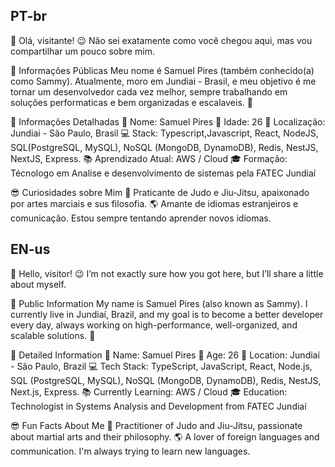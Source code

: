 ## PT-br
👋 Olá, visitante!
😉 Não sei exatamente como você chegou aqui, mas vou compartilhar um pouco sobre mim.

🌟 Informações Públicas
Meu nome é Samuel Pires (também conhecido(a) como Sammy). Atualmente, moro em Jundiai - Brasil, e meu objetivo é me tornar um desenvolvedor cada vez melhor, sempre trabalhando em soluções performaticas e bem organizadas e escalaveis. 🚀

📝 Informações Detalhadas
👤 Nome: Samuel Pires
🎂 Idade: 26
📍 Localização: Jundiai - São Paulo, Brasil
💻 Stack: Typescript,Javascript, React, NodeJS, SQL(PostgreSQL, MySQL), NoSQL (MongoDB, DynamoDB), Redis, NestJS, NextJS, Express.
📚 Aprendizado Atual: AWS / Cloud
🎓 Formação: Técnologo em Analise e desenvolvimento de sistemas pela FATEC Jundiaí

😎 Curiosidades sobre Mim
🥋 Praticante de Judo e Jiu-Jitsu, apaixonado por artes marciais e sus filosofia.
🌎 Amante de idiomas estranjeiros e comunicação. Estou sempre tentando aprender novos idiomas.

## EN-us
👋 Hello, visitor!
😉 I’m not exactly sure how you got here, but I’ll share a little about myself.

🌟 Public Information
My name is Samuel Pires (also known as Sammy). I currently live in Jundiaí, Brazil, and my goal is to become a better developer every day, always working on high-performance, well-organized, and scalable solutions. 🚀

📝 Detailed Information
👤 Name: Samuel Pires
🎂 Age: 26
📍 Location: Jundiaí - São Paulo, Brazil
💻 Tech Stack: TypeScript, JavaScript, React, Node.js, SQL (PostgreSQL, MySQL), NoSQL (MongoDB, DynamoDB), Redis, NestJS, Next.js, Express.
📚 Currently Learning: AWS / Cloud
🎓 Education: Technologist in Systems Analysis and Development from FATEC Jundiaí

😎 Fun Facts About Me
🥋 Practitioner of Judo and Jiu-Jitsu, passionate about martial arts and their philosophy.
🌎 A lover of foreign languages and communication. I'm always trying to learn new languages.

